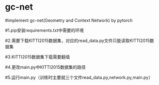 # gc-net

#implement gc-net(Geometry and Context Network) by pytorch

#1.pip安装requirements.txt中需要的环境

#2.需要下载KITTI2015数据集，对应的read_data.py文件只能读取KITTI2015数据集

#3.KITTI2015数据集下载需要翻墙

#4.更改main.py中KITTI2015数据集的路径

#5.运行main.py（训练时主要就三个文件read_data.py,network.py,main.py）
